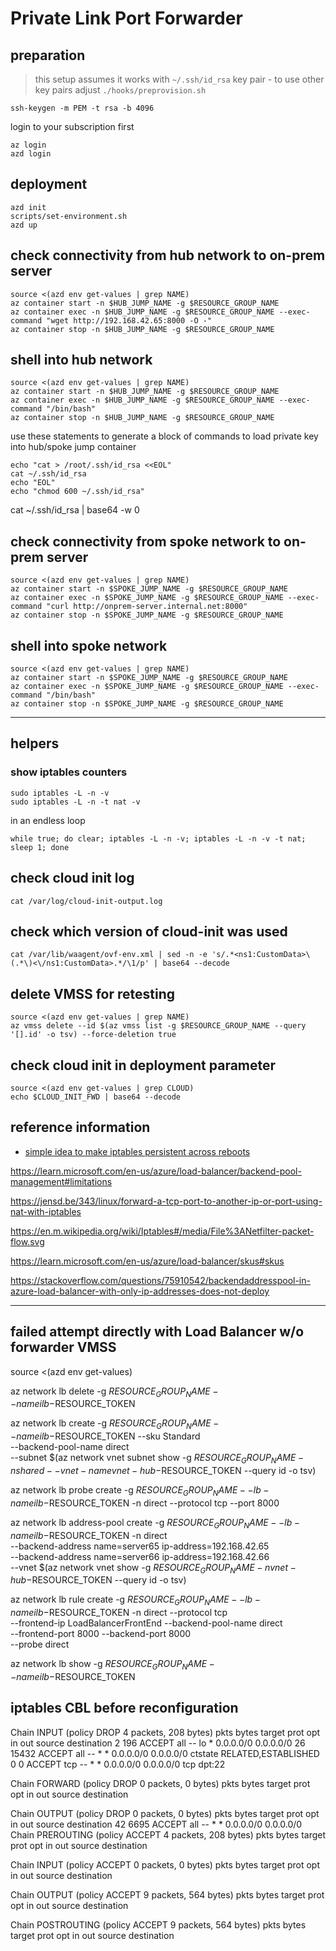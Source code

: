 # Private Link Port Forwarder

## preparation

> this setup assumes it works with `~/.ssh/id_rsa` key pair - to use other key pairs adjust `./hooks/preprovision.sh`

```shell
ssh-keygen -m PEM -t rsa -b 4096
```

login to your subscription first

```shell
az login
azd login
```

## deployment

```shell
azd init
scripts/set-environment.sh
azd up
```

## check connectivity from hub network to on-prem server

```shell
source <(azd env get-values | grep NAME)
az container start -n $HUB_JUMP_NAME -g $RESOURCE_GROUP_NAME
az container exec -n $HUB_JUMP_NAME -g $RESOURCE_GROUP_NAME --exec-command "wget http://192.168.42.65:8000 -O -"
az container stop -n $HUB_JUMP_NAME -g $RESOURCE_GROUP_NAME
```

## shell into hub network

```shell
source <(azd env get-values | grep NAME)
az container start -n $HUB_JUMP_NAME -g $RESOURCE_GROUP_NAME
az container exec -n $HUB_JUMP_NAME -g $RESOURCE_GROUP_NAME --exec-command "/bin/bash"
az container stop -n $HUB_JUMP_NAME -g $RESOURCE_GROUP_NAME
```

use these statements to generate a block of commands to load private key into hub/spoke jump container

```shell
echo "cat > /root/.ssh/id_rsa <<EOL"
cat ~/.ssh/id_rsa
echo "EOL"
echo "chmod 600 ~/.ssh/id_rsa"
```

cat ~/.ssh/id_rsa | base64 -w 0

## check connectivity from spoke network to on-prem server

```shell
source <(azd env get-values | grep NAME)
az container start -n $SPOKE_JUMP_NAME -g $RESOURCE_GROUP_NAME
az container exec -n $SPOKE_JUMP_NAME -g $RESOURCE_GROUP_NAME --exec-command "curl http://onprem-server.internal.net:8000"
az container stop -n $SPOKE_JUMP_NAME -g $RESOURCE_GROUP_NAME
```

## shell into spoke network

```shell
source <(azd env get-values | grep NAME)
az container start -n $SPOKE_JUMP_NAME -g $RESOURCE_GROUP_NAME
az container exec -n $SPOKE_JUMP_NAME -g $RESOURCE_GROUP_NAME --exec-command "/bin/bash"
az container stop -n $SPOKE_JUMP_NAME -g $RESOURCE_GROUP_NAME
```

----

## helpers

### show iptables counters

```shell
sudo iptables -L -n -v
sudo iptables -L -n -t nat -v
```

in an endless loop

```shell
while true; do clear; iptables -L -n -v; iptables -L -n -v -t nat; sleep 1; done
```

## check cloud init log

```shell
cat /var/log/cloud-init-output.log
```

## check which version of cloud-init was used

```shell
cat /var/lib/waagent/ovf-env.xml | sed -n -e 's/.*<ns1:CustomData>\(.*\)<\/ns1:CustomData>.*/\1/p' | base64 --decode
```

## delete VMSS for retesting

```shell
source <(azd env get-values | grep NAME)
az vmss delete --id $(az vmss list -g $RESOURCE_GROUP_NAME --query '[].id' -o tsv) --force-deletion true
```

## check cloud init in deployment parameter

```shell
source <(azd env get-values | grep CLOUD)
echo $CLOUD_INIT_FWD | base64 --decode
```

## reference information

- [simple idea to make iptables persistent across reboots](https://dev.to/oryaacov/3-ways-to-make-iptables-persistent-4pp)

<https://learn.microsoft.com/en-us/azure/load-balancer/backend-pool-management#limitations>

<https://jensd.be/343/linux/forward-a-tcp-port-to-another-ip-or-port-using-nat-with-iptables>

<https://en.m.wikipedia.org/wiki/Iptables#/media/File%3ANetfilter-packet-flow.svg>

<https://learn.microsoft.com/en-us/azure/load-balancer/skus#skus>

<https://stackoverflow.com/questions/75910542/backendaddresspool-in-azure-load-balancer-with-only-ip-addresses-does-not-deploy>

----
## failed attempt directly with Load Balancer w/o forwarder VMSS

source <(azd env get-values)

az network lb delete -g $RESOURCE_GROUP_NAME --name ilb-$RESOURCE_TOKEN

az network lb create -g $RESOURCE_GROUP_NAME --name ilb-$RESOURCE_TOKEN --sku Standard \
--backend-pool-name direct \
--subnet $(az network vnet subnet show -g $RESOURCE_GROUP_NAME -n shared --vnet-name vnet-hub-$RESOURCE_TOKEN --query id -o tsv)

az network lb probe create -g $RESOURCE_GROUP_NAME --lb-name ilb-$RESOURCE_TOKEN -n direct --protocol tcp --port 8000

az network lb address-pool create -g $RESOURCE_GROUP_NAME --lb-name ilb-$RESOURCE_TOKEN -n direct \
--backend-address name=server65 ip-address=192.168.42.65 \
--backend-address name=server66 ip-address=192.168.42.66 \
--vnet $(az network vnet show -g $RESOURCE_GROUP_NAME  -n vnet-hub-$RESOURCE_TOKEN --query id -o tsv)

az network lb rule create -g $RESOURCE_GROUP_NAME --lb-name ilb-$RESOURCE_TOKEN -n direct --protocol tcp \
--frontend-ip LoadBalancerFrontEnd --backend-pool-name direct \
--frontend-port 8000 --backend-port 8000 \
--probe direct

az network lb show -g $RESOURCE_GROUP_NAME --name ilb-$RESOURCE_TOKEN

## iptables CBL before reconfiguration

Chain INPUT (policy DROP 4 packets, 208 bytes)
 pkts bytes target     prot opt in     out     source               destination
    2   196 ACCEPT     all  --  lo     *       0.0.0.0/0            0.0.0.0/0
   26 15432 ACCEPT     all  --  *      *       0.0.0.0/0            0.0.0.0/0            ctstate RELATED,ESTABLISHED
    0     0 ACCEPT     tcp  --  *      *       0.0.0.0/0            0.0.0.0/0            tcp dpt:22

Chain FORWARD (policy DROP 0 packets, 0 bytes)
 pkts bytes target     prot opt in     out     source               destination

Chain OUTPUT (policy DROP 0 packets, 0 bytes)
 pkts bytes target     prot opt in     out     source               destination
   42  6695 ACCEPT     all  --  *      *       0.0.0.0/0            0.0.0.0/0
Chain PREROUTING (policy ACCEPT 4 packets, 208 bytes)
 pkts bytes target     prot opt in     out     source               destination

Chain INPUT (policy ACCEPT 0 packets, 0 bytes)
 pkts bytes target     prot opt in     out     source               destination

Chain OUTPUT (policy ACCEPT 9 packets, 564 bytes)
 pkts bytes target     prot opt in     out     source               destination

Chain POSTROUTING (policy ACCEPT 9 packets, 564 bytes)
 pkts bytes target     prot opt in     out     source               destination
 
